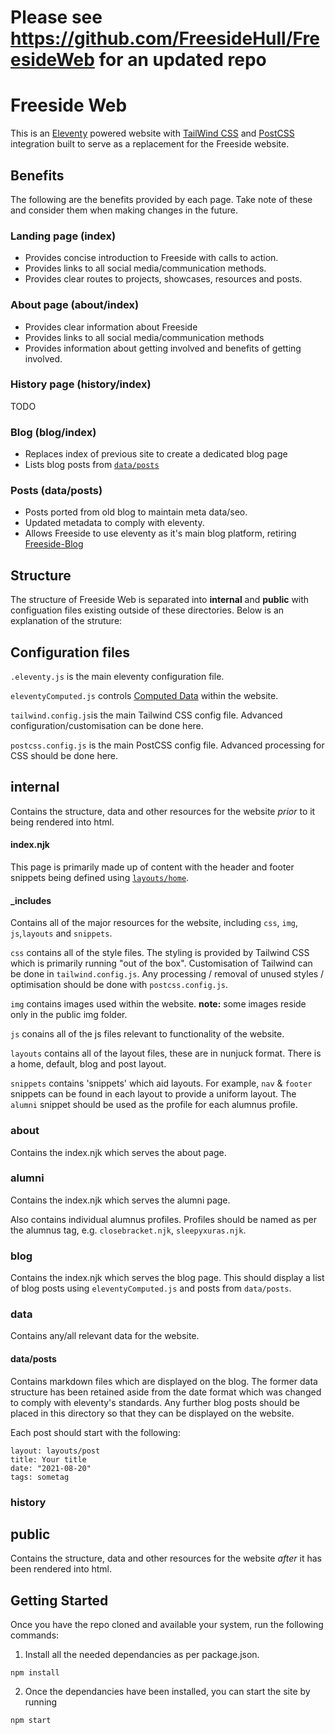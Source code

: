 # Please see https://github.com/FreesideHull/FreesideWeb for an updated repo

# Freeside Web

This is an [Eleventy](https://11ty.dev/) powered website with [TailWind CSS](https://tailwindcss.com/) and [PostCSS](https://postcss.org/) integration built to serve as a replacement for the Freeside website.

## Benefits
The following are the benefits provided by each page. Take note of these and consider them when making changes in the future.

### Landing page (index)
- Provides concise introduction to Freeside with calls to action.
- Provides links to all social media/communication methods.
- Provides clear routes to projects, showcases, resources and posts.

### About page (about/index)
- Provides clear information about Freeside
- Provides links to all social media/communication methods
- Provides information about getting involved and benefits of getting involved.

### History page (history/index)
TODO

### Blog (blog/index)
- Replaces index of previous site to create a dedicated blog page
- Lists blog posts from [```data/posts```](internal/_includes/data/posts)

### Posts (data/posts)
- Posts ported from old blog to maintain meta data/seo.
- Updated metadata to comply with eleventy.
- Allows Freeside to use eleventy as it's main blog platform, retiring [Freeside-Blog](https://github.com/FreesideHull/Freeside-Blog)

## Structure

The structure of Freeside Web is separated into **internal** and **public** with configuation files existing outside of these directories. Below is an explanation of the struture:

## Configuration files

```.eleventy.js``` is the main eleventy configuration file.

```eleventyComputed.js``` controls [Computed Data](https://www.11ty.dev/docs/data-computed/) within the website.

```tailwind.config.js```is the main Tailwind CSS config file. Advanced configuration/customisation can be done here.

```postcss.config.js``` is the main PostCSS config file. Advanced processing for CSS should be done here.

## internal 
Contains the structure, data and other resources for the website *prior* to it being rendered into html.

#### index.njk
This page is primarily made up of content with the header and footer snippets being defined using [```layouts/home```](internal/_includes/layouts/home.njk). 

#### _includes
Contains all of the major resources for the website, including ```css```, ```img```, ```js```,```layouts``` and ```snippets```.

```css``` contains all of the style files. The styling is provided by Tailwind CSS which is primarily running "out of the box". Customisation of Tailwind can be done in ```tailwind.config.js```. Any processing / removal of unused styles / optimisation should be done with ```postcss.config.js```.

```img``` contains images used within the website. **note:** some images reside only in the public img folder.

```js``` conains all of the js files relevant to functionality of the website.

```layouts``` contains all of the layout files, these are in nunjuck format. There is a home, default, blog and post layout.

```snippets``` contains 'snippets' which aid layouts. For example, ```nav``` & ```footer``` snippets can be found in each layout to provide a uniform layout.  The ```alumni``` snippet should be used as the profile for each alumnus profile.

### about

Contains the index.njk which serves the about page. 


### alumni 

Contains the index.njk which serves the alumni page. 

Also contains individual alumnus profiles. Profiles should be named as per the alumnus tag, e.g. ```closebracket.njk```, ```sleepyxuras.njk```.

### blog

Contains the index.njk which serves the blog page. This should display a list of blog posts using ```eleventyComputed.js``` and posts from ```data/posts```.

### data 

Contains any/all relevant data for the website.

#### data/posts

Contains markdown files which are displayed on the blog. The former data structure has been retained aside from the date format which was changed to comply with eleventy's standards. Any further blog posts should be placed in this directory so that they can be displayed on the website.

Each post should start with the following:

```
layout: layouts/post
title: Your title
date: "2021-08-20"
tags: sometag
```

### history

## public 
Contains the structure, data and other resources for the website *after* it has been rendered into html.

## Getting Started 
Once you have the repo cloned and available your system, run the following commands:

1. Install all the needed dependancies as per package.json.
```
npm install
```

2. Once the dependancies have been installed, you can start the site by running
```
npm start
```
